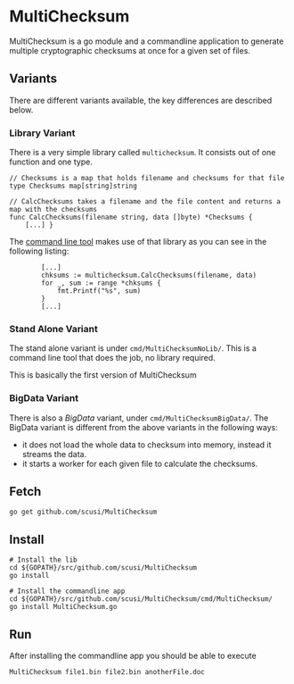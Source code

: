 MultiChecksum
=============

MultiChecksum is a go module and a commandline application to generate 
multiple cryptographic checksums at once for a given set of files.

## Variants

There are different variants available, the key differences are described below.

### Library Variant


There is a very simple library called `multichecksum`. It consists out of one 
function and one type.

```
// Checksums is a map that holds filename and checksums for that file
type Checksums map[string]string

// CalcChecksums takes a filename and the file content and returns a map with the checksums
func CalcChecksums(filename string, data []byte) *Checksums {
    [...] }
```

The [command line tool](cmd/MultiChecksum/MultiChecksum.go) makes use of that 
library as you can see in the following listing:

```
        [...]
		chksums := multichecksum.CalcChecksums(filename, data)
		for _, sum := range *chksums {
			fmt.Printf("%s", sum)
		}
        [...]
```

### Stand Alone Variant

The stand alone variant is under `cmd/MultiChecksumNoLib/`. This is a
command line tool that does the job, no library required.

This is basically the first version of MultiChecksum

### BigData Variant

There is also a _BigData_ variant, under `cmd/MultiChecksumBigData/`.
The BigData variant is different from the above variants in the following ways:

- it does not load the whole data to checksum into memory, instead it streams the data.
- it starts a worker for each given file to calculate the checksums.

## Fetch

```
go get github.com/scusi/MultiChecksum
```

## Install

```
# Install the lib
cd ${GOPATH}/src/github.com/scusi/MultiChecksum
go install

# Install the commandline app
cd ${GOPATH}/src/github.com/scusi/MultiChecksum/cmd/MultiChecksum/
go install MultiChecksum.go
```

## Run

After installing the commandline app you should be able to execute

```
MultiChecksum file1.bin file2.bin anotherFile.doc
```


